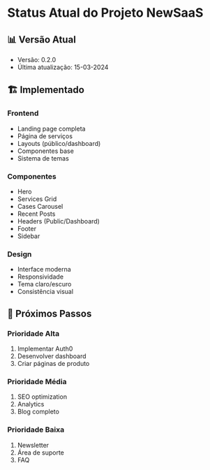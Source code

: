 # Status Atual do Projeto NewSaaS

## 📊 Versão Atual
- Versão: 0.2.0
- Última atualização: 15-03-2024

## 🏗️ Implementado

### Frontend
- Landing page completa
- Página de serviços
- Layouts (público/dashboard)
- Componentes base
- Sistema de temas

### Componentes
- Hero
- Services Grid
- Cases Carousel
- Recent Posts
- Headers (Public/Dashboard)
- Footer
- Sidebar

### Design
- Interface moderna
- Responsividade
- Tema claro/escuro
- Consistência visual

## 📝 Próximos Passos

### Prioridade Alta
1. Implementar Auth0
2. Desenvolver dashboard
3. Criar páginas de produto

### Prioridade Média
1. SEO optimization
2. Analytics
3. Blog completo

### Prioridade Baixa
1. Newsletter
2. Área de suporte
3. FAQ